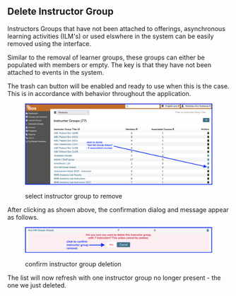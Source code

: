## Delete Instructor Group

Instructors Groups that have not been attached to offerings, asynchronous learning activities (ILM's) or used elswhere in the system can be easily removed using the interface.

Similar to the removal of learner groups, these groups can either be populated with members or empty. The key is that they have not been attached to events in the system.

The trash can button will be enabled and ready to use when this is the case. This is in accordance with behavior throughout the application.

<figure>
    <img src="../images/instructor_groups_all_images/delete_instructor_group_start.png" alt="Select Instructor Group to Delete">
    <figcaption>
        <p>select instructor group to remove
        </p>
    </figcaption>
</figure>

After clicking as shown above, the confirmation dialog and message appear as follows.

<figure>
    <img src="../images/instructor_groups_all_images/delete_instructor_group_confirm.png" alt="Confirm this action">
    <figcaption>
        <p>confirm instructor group deletion
        </p>
    </figcaption>
</figure>

The list will now refresh with one instructor group no longer present - the one we just deleted.
